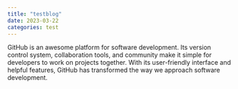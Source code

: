 ```yaml
---
title: "testblog"
date: 2023-03-22
categories: test
---
```


GitHub is an awesome platform for software development. Its version control system, collaboration tools, and community make it simple for developers to work on projects together. With its user-friendly interface and helpful features, GitHub has transformed the way we approach software development.
